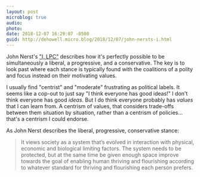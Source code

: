 ```yaml
---
layout: post
microblog: true
audio: 
photo: 
date: 2018-12-07 16:29:07 -0500
guid: http://dehowell.micro.blog/2018/12/07/john-nersts-i.html
---
```

John Nerst's ["I, LPC"](https://everythingstudies.com/2018/12/06/i-lpc/) describes how it's perfectly possible to be simultaneously a liberal, a progressive, and a conservative. The key is to look past where each stance is typically found with the coalitions of a polity and focus instead on their motivating values.

I usually find "centrist" and "moderate" frustrating as political labels. It seems like a cop-out to just say "I think everyone has good ideas!" I don't think everyone has good _ideas_. But I do think everyone probably has _values_ that I can learn from. A centrism of values, that considers trade-offs between them situation by situation, rather than a centrism of policies... that's a centrism I could endorse.

As John Nerst describes the liberal, progressive, conservative stance:

> It views society as a system that’s evolved in interaction with physical, economic and biological limiting factors. The system needs to be protected, but at the same time be given enough space improve towards the goal of enabling human thriving and flourishing according to whatever standard for thriving and flourishing each person prefers.
